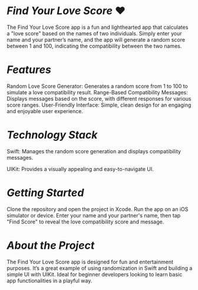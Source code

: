 # *Find Your Love Score* ❤️
The Find Your Love Score app is a fun and lighthearted app that calculates a "love score" based on the names of two individuals. Simply enter your name and your partner’s name, and the app will generate a random score between 1 and 100, indicating the compatibility between the two names.

# *Features*

Random Love Score Generator: Generates a random score from 1 to 100 to simulate a love compatibility result.
Range-Based Compatibility Messages: Displays messages based on the score, with different responses for various score ranges.
User-Friendly Interface: Simple, clean design for an engaging and enjoyable user experience.

# *Technology Stack*

Swift: Manages the random score generation and displays compatibility messages.

UIKit: Provides a visually appealing and easy-to-navigate UI.

# *Getting Started*

Clone the repository and open the project in Xcode.
Run the app on an iOS simulator or device.
Enter your name and your partner's name, then tap "Find Score" to reveal the love compatibility score and message.

# *About the Project*

The Find Your Love Score app is designed for fun and entertainment purposes. It’s a great example of using randomization in Swift and building a simple UI with UIKit. Ideal for beginner developers looking to learn basic app functionalities in a playful way.


